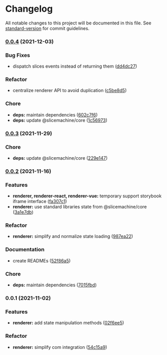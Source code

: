 # Changelog

All notable changes to this project will be documented in this file. See [standard-version](https://github.com/conventional-changelog/standard-version) for commit guidelines.

### [0.0.4](https://github.com/prismicio/slice-canvas/compare/@prismicio/slice-canvas-renderer@0.0.3...@prismicio/slice-canvas-renderer@0.0.4) (2021-12-03)


### Bug Fixes

* dispatch slices events instead of returning them ([dd4dc27](https://github.com/prismicio/slice-canvas/commit/dd4dc2701c8a51d2317b83bd71c11444514e1fa3))


### Refactor

* centralize renderer API to avoid duplication ([c5be8d5](https://github.com/prismicio/slice-canvas/commit/c5be8d5e3b381bd925a7004739387a7664d72dd5))


### Chore

* **deps:** maintain dependencies ([602c7f6](https://github.com/prismicio/slice-canvas/commit/602c7f66291c432ae8c08f8291fc1c274446b411))
* **deps:** update @slicemachine/core ([1c56973](https://github.com/prismicio/slice-canvas/commit/1c56973591b0893ae2306c04b5068bbc122321f0))

### [0.0.3](https://github.com/prismicio/slice-canvas/compare/@prismicio/slice-canvas-renderer@0.0.2...@prismicio/slice-canvas-renderer@0.0.3) (2021-11-29)


### Chore

* **deps:** update @slicemachine/core ([229e147](https://github.com/prismicio/slice-canvas/commit/229e147daabc6e627424894d7a192a8fa8687e27))

### [0.0.2](https://github.com/prismicio/slice-canvas/compare/@prismicio/slice-canvas-renderer@0.0.1...@prismicio/slice-canvas-renderer@0.0.2) (2021-11-16)


### Features

* **renderer, renderer-react, renderer-vue:** temporary support storybook iframe interface ([fa307c1](https://github.com/prismicio/slice-canvas/commit/fa307c1133c102141dee1920ee9dbfd823abcec3))
* **renderer:** use standard libraries state from @slicemachine/core ([3a1e7db](https://github.com/prismicio/slice-canvas/commit/3a1e7db0a3e33d2991165928388a28f8beb40139))


### Refactor

* **renderer:** simplify and normalize state loading ([987ea22](https://github.com/prismicio/slice-canvas/commit/987ea22647c04dece0896e606512013a70758d7b))


### Documentation

* create READMEs ([52f86a5](https://github.com/prismicio/slice-canvas/commit/52f86a57eea2e0143514591e9b969ec193d701b8))


### Chore

* **deps:** maintain dependencies ([7015fbd](https://github.com/prismicio/slice-canvas/commit/7015fbd0461df64b69507515f397791850d05600))

### 0.0.1 (2021-11-02)


### Features

* **renderer:** add state manipulation methods ([02f6ee5](https://github.com/prismicio/slice-canvas/commit/02f6ee5fae786f405cd118e273392cef8b5c91a3))


### Refactor

* **renderer:** simplify com integration ([54c15a9](https://github.com/prismicio/slice-canvas/commit/54c15a9bd4a717429883f6a7ee3453256209aef7))
